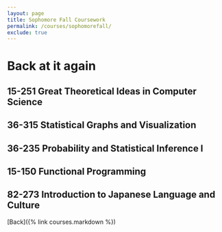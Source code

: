 ```yaml
---
layout: page
title: Sophomore Fall Coursework
permalink: /courses/sophomorefall/
exclude: true
---
```



# Back at it again



## 15-251 Great Theoretical Ideas in Computer Science

## 36-315 Statistical Graphs and Visualization


## 36-235 Probability and Statistical Inference I


## 15-150 Functional Programming


## 82-273 Introduction to Japanese Language and Culture



[Back]({% link courses.markdown %})